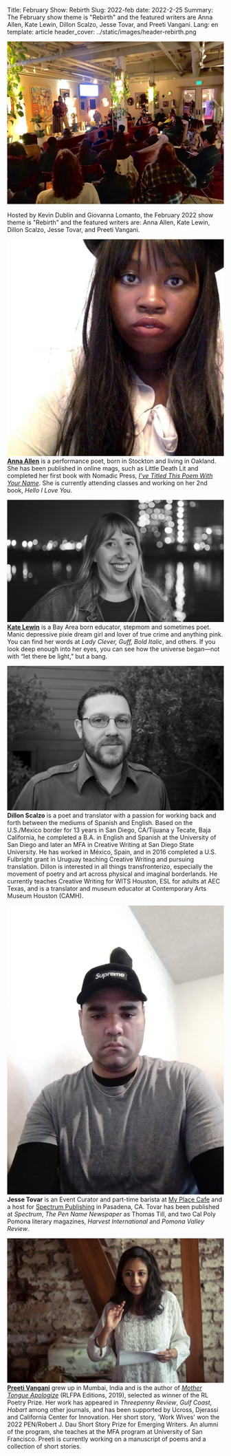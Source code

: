 Title: February Show: Rebirth
Slug: 2022-feb
date: 2022-2-25
Summary: The February show theme is "Rebirth" and the featured writers are Anna Allen, Kate Lewin, Dillon Scalzo, Jesse Tovar, and Preeti Vangani.
Lang: en
template: article
header_cover: ../static/images/header-rebirth.png


![photo of Feb 2022 Show](../static/images/rebirth_show.jpg)

Hosted by Kevin Dublin and Giovanna Lomanto, the February 2022 show theme is "Rebirth" and the featured writers are: Anna Allen, Kate Lewin, Dillon Scalzo, Jesse Tovar, and Preeti Vangani.


![photo of Anna Allen](../static/images/anna-allen.jpg)
[**Anna Allen**](https://twitter.com/fancypantsanna) is a performance poet, born in Stockton and living in Oakland. She has been published in online mags, such as Little Death Lit and completed her first book with Nomadic Press, [*I’ve Titled This Poem With Your Name*](https://www.nomadicpress.org/store/p/ivetitledthispoemwithyourname). She is currently attending classes and working on her 2nd book, *Hello I Love You*.

![photo of Kate Lewin](../static/images/kate-lewin.jpg)
[**Kate Lewin**](https://medium.com/@klewinwriting) is a Bay Area born educator, stepmom and sometimes poet. Manic depressive pixie dream girl and lover of true crime and anything pink. You can find her words at *Lady Clever, Guff, Bold Italic*, and others. If you look deep enough into her eyes, you can see how the universe began—not with “let there be light,” but a bang.

![photo of Dillon Scalzo](../static/images/dillon-scalzo.jpg)
**Dillon Scalzo** is a poet and translator with a passion for working back and forth between the mediums of Spanish and English. Based on the U.S./Mexico border for 13 years in San Diego, CA/Tijuana y Tecate, Baja California, he completed a B.A. in English and Spanish at the University of San Diego and later an MFA in Creative Writing at San Diego State University. He has worked in México, Spain, and in 2016 completed a U.S. Fulbright grant in Uruguay teaching Creative Writing and pursuing translation. Dillon is interested in all things transfronterizo, especially the movement of poetry and art across physical and imaginal borderlands. He currently teaches Creative Writing for WITS Houston, ESL for adults at AEC Texas, and is a translator and museum educator at Contemporary Arts Museum Houston (CAMH).

![photo of Jesse Tovar](../static/images/jesse-tovar.jpg)
**Jesse Tovar** is an Event Curator and part-time barista at [My Place Cafe](https://myplacecafe.net/) and a host for [Spectrum Publishing](http://spectrumpublishing.blogspot.com/) in Pasadena, CA. Tovar has been published at *Spectrum*, *The Pen Name Newspaper* as Thomas Till, and two Cal Poly Pomona literary magazines, *Harvest International* and *Pomona Valley Review*. 

![photo of Preeti Vangani](../static/images/preeti-vangani.jpg)
[**Preeti Vangani**](https://preetivangani.wixsite.com/poetry) grew up in Mumbai, India and is the author of [*Mother Tongue Apologize*](https://www.indiebound.org/book/9788193929537) (RLFPA Editions, 2019), selected as winner of the RL Poetry Prize. Her work has appeared in *Threepenny Review*, *Gulf Coast*, *Hobart* among other journals, and has been supported by Ucross, Djerassi and California Center for Innovation. Her short story, 'Work Wives' won the 2022 PEN/Robert J. Dau Short Story Prize for Emerging Writers. An alumni of the program, she teaches at the MFA program at University of San Francisco. Preeti is currently working on a manuscript of poems and a collection of short stories. 

